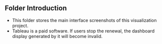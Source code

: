 ## Folder Introduction
- This folder stores the main interface screenshots of this visualization project.
- Tableau is a paid software. If users stop the renewal, the dashboard display generated by it will become invalid.
